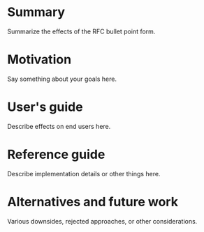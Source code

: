 # Summary

Summarize the effects of the RFC bullet point form.

# Motivation

Say something about your goals here.

# User's guide

Describe effects on end users here.

# Reference guide

Describe implementation details or other things here.

# Alternatives and future work

Various downsides, rejected approaches, or other considerations.


